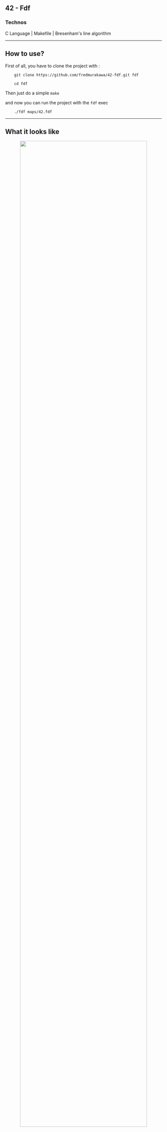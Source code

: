 <h2>42 - Fdf</h2>

<h3>Technos</h3>

C Language | Makefile | Bresenham's line algorithm

<hr>

<h2>How to use?</h2>

First of all, you have to clone the project with :

        git clone https://github.com/fredmurakawa/42-fdf.git fdf
        
        cd fdf

Then just do a simple <code>make</code>

and now you can run the project with the <code>fdf</code> exec

        ./fdf maps/42.fdf
        
<hr>        

<h2>What it looks like</h2>

<p align="center">
  <img src="https://github.com/wickedpool/Fdf-42/blob/master/img/fdf.png" width="90%"/>
  <img src="https://github.com/wickedpool/Fdf-42/blob/master/img/fdf1.png" width="90%"/>
</p>
